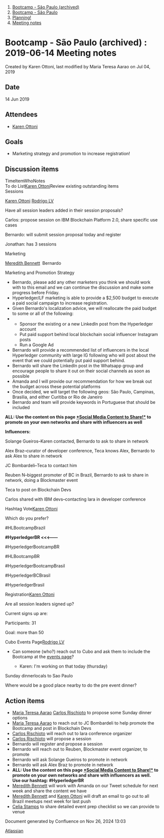 1. [Bootcamp - São Paulo (archived)](index.html)
2. [Bootcamp - São Paulo](18874376.html)
3. [Planning!](Planning%21_18874415.html)
4. [Meeting notes](Meeting-notes_18874452.html)

# Bootcamp - São Paulo (archived) : 2019-06-14 Meeting notes

Created by Karen Ottoni, last modified by Maria Teresa Aarao on Jul 04, 2019

## Date

14 Jun 2019

## Attendees

- [Karen Ottoni](https://lf-hyperledger.atlassian.net/wiki/people/712020:b91a9879-c835-4217-a2e7-e13c7e529f5b?ref=confluence)

## Goals

- Marketing strategy and promotion to increase registration!

## Discussion items

TimeItemWhoNotes  
To do List[Karen Ottoni](https://lf-hyperledger.atlassian.net/wiki/people/712020:b91a9879-c835-4217-a2e7-e13c7e529f5b?ref=confluence)Review existing outstanding items  
Sessions

[Karen Ottoni](https://lf-hyperledger.atlassian.net/wiki/people/712020:b91a9879-c835-4217-a2e7-e13c7e529f5b?ref=confluence) [Rodrigo LV](https://lf-hyperledger.atlassian.net/wiki/people/70121:e1375ce2-9218-40f8-ab0b-87360fd401d0?ref=confluence)

Have all session leaders added in their session proposals?

Carlos: propose session on IBM Blockchain Platform 2.0, share specific use cases

Bernardo: will submit session proposal today and register

Jonathan: has 3 sessions

Marketing

[Meredith Bennett](https://lf-hyperledger.atlassian.net/wiki/people/70121:c2891495-2762-495a-91d4-99d938dc23fa?ref=confluence)  Bernardo

Marketing and Promotion Strategy

- Bernardo, please add any other marketers you think we should work with to this email and we can continue the discussion and make some progress before Friday.
- Hyperledger/LF marketing is able to provide a $2,500 budget to execute a paid social campaign to increase registration.
- Given Bernardo's localization advice, we will reallocate the paid budget to some or all of the following:
- - Sponsor the existing or a new LinkedIn post from the Hyperledger account
  - Put paid support behind local blockchain social influencer Instagram posts
  - Run a Google Ad
- Bernardo will provide a recommended list of influencers in the local Hyperledger community with large IG following who will post about the event that we could potentially put paid support behind.
- Bernardo will share the LinkedIn post in the Whatsapp group and encourage people to share it out on their social channels as soon as possible
- Amanda and I will provide our recommendation for how we break out the budget across these potential platforms
- Once decided, we will target the following geos: São Paulo, Campinas, Brasilia, and either Curitiba or Rio de Janeiro
- Bernardo and team will provide keywords in Portuguese that should be included

**ALL: Use the content on this page [\*Social Media Content to Share!\*](18874754.html) to promote on your own networks and share with influencers as well**

**Influencers:**

Solange Gueiros–Karen contacted, Bernardo to ask to share in network

Alex Braz–curator of developer conference, Teca knows Alex, Bernardo to ask Alex to share in network

JC Bombardeli–Teca to contact him

Reuben N–biggest promoter of BC in Brazil, Bernardo to ask to share in network, doing a Blockmaster event

Teca to post on Blockchain Devs

Carlos shared with IBM devs–contacting Iara in developer conference

Hashtag Vote[Karen Ottoni](https://lf-hyperledger.atlassian.net/wiki/people/712020:b91a9879-c835-4217-a2e7-e13c7e529f5b?ref=confluence)

Which do you prefer?

#HLBootcampBrazil

**#HyperledgerBR &lt;&lt;&lt;---**

#HyperledgerBootcampBR

#HLBootcampBR

#HyperledgerBootcampBrasil

#HyperledgerBCBrasil

#HyperledgerBrasil

Registration[Karen Ottoni](https://lf-hyperledger.atlassian.net/wiki/people/712020:b91a9879-c835-4217-a2e7-e13c7e529f5b?ref=confluence)

Are all session leaders signed up?

Current signs up are:

Participants: 31

Goal: more than 50

Cubo Events Page[Rodrigo LV](https://lf-hyperledger.atlassian.net/wiki/people/70121:e1375ce2-9218-40f8-ab0b-87360fd401d0?ref=confluence)

- Can someone (who?) reach out to Cubo and ask them to include the Bootcamp at the [events page](https://cubo.network/eventos)?
  
  - Karen: I'm working on that today (thursday)

Sunday dinnerlocals to Sao Paulo

Where would be a good place nearby to do the pre event dinner?

## Action items

- [Maria Teresa Aarao](https://lf-hyperledger.atlassian.net/wiki/people/557058:2eb9d736-0271-4b45-a276-45e98ab9cbc9?ref=confluence) [Carlos Rischioto](https://lf-hyperledger.atlassian.net/wiki/people/70121:3c88b40a-1c30-4159-a027-d790c411b88c?ref=confluence) to propose some Sunday dinner options
- [Maria Teresa Aarao](https://lf-hyperledger.atlassian.net/wiki/people/557058:2eb9d736-0271-4b45-a276-45e98ab9cbc9?ref=confluence) to reach out to JC Bombardeli to help promote the Bootcamp and post in Blockchain Devs
- [Carlos Rischioto](https://lf-hyperledger.atlassian.net/wiki/people/70121:3c88b40a-1c30-4159-a027-d790c411b88c?ref=confluence) will reach out to Iara conference organizer
- [Carlos Rischioto](https://lf-hyperledger.atlassian.net/wiki/people/70121:3c88b40a-1c30-4159-a027-d790c411b88c?ref=confluence) will propose a session
- Bernardo will register and propose a session
- Bernardo will reach out to Reuben, Blockmaster event organizer, to promote
- Bernardo will ask Solange Gueiros to promote in network
- Bernardo will ask Alex Braz to promote in network
- **ALL: Use the content on this page [\*Social Media Content to Share!\*](18874754.html) to promote on your own networks and share with influencers as well. Use our hashtag: #HyperledgerBR**
- [Meredith Bennett](https://lf-hyperledger.atlassian.net/wiki/people/70121:c2891495-2762-495a-91d4-99d938dc23fa?ref=confluence) will work with Amanda on our Tweet schedule for next week and share the content we have
- [Meredith Bennett](https://lf-hyperledger.atlassian.net/wiki/people/70121:c2891495-2762-495a-91d4-99d938dc23fa?ref=confluence) and [Karen Ottoni](https://lf-hyperledger.atlassian.net/wiki/people/712020:b91a9879-c835-4217-a2e7-e13c7e529f5b?ref=confluence) will draft an email to go out to all Brazil meetups next week for last push
- [Celia Stamps](https://lf-hyperledger.atlassian.net/wiki/people/712020:d9e27c36-ab52-487f-a71c-d19d121e233d?ref=confluence) to share detailed event prep checklist so we can provide to venue

Document generated by Confluence on Nov 26, 2024 13:03

[Atlassian](http://www.atlassian.com/)

